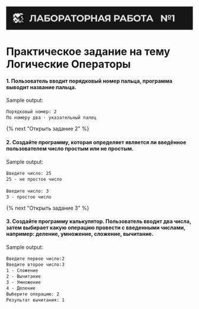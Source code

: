 ![alt MATE Programming Lab](https://github.com/MATE-Programming/Lab_logo/blob/main/lab_1.svg?raw=true)
# Практическое задание на тему Логические Операторы

#### 1. Пользователь вводит порядковый номер пальца, программа выводит название пальца.

Sample output:

    Порядковый номер: 2
    По номеру два - указательный палец


{% next "Открыть задание 2" %}
#### 2. Cоздайте программу, которая определяет является ли введённое пользователем число простым или не простым.

Sample output:

    Введите число: 25
    25 - не простое число
    
    Введите число: 3
    3 - простое число
    

{% next "Открыть задание 3" %}
#### 3. Создайте программу калькулятор. Пользователь вводит два числа, затем выбирает какую операцию провести с введенными числами, например: деление, умножение, сложение, вычитание.

Sample output:
    
    Введите первое число:2
    Введите второе число:3
    1 - Сложение
    2 - Вычитание
    3 - Умножение
    4 - Деление
    Выберите операцию: 2
    Результат вычитания: 1
    


